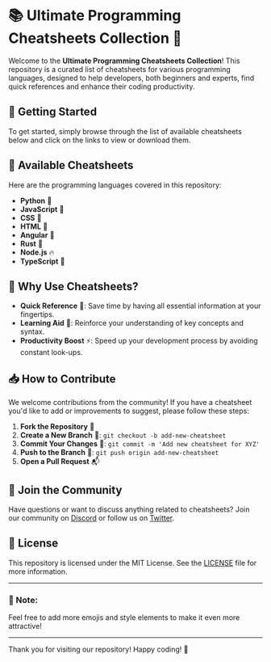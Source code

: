# 📚 Ultimate Programming Cheatsheets Collection 🎉

Welcome to the **Ultimate Programming Cheatsheets Collection**! This repository is a curated list of cheatsheets for various programming languages, designed to help developers, both beginners and experts, find quick references and enhance their coding productivity.

## 🚀 Getting Started

To get started, simply browse through the list of available cheatsheets below and click on the links to view or download them.

## 📑 Available Cheatsheets

Here are the programming languages covered in this repository:

- **Python** 🐍
- **JavaScript** 📜
- **CSS** 🎯
- **HTML** 🐹
- **Angular** 🚀
- **Rust** 🦀
- **Node.js** 🔥
- **TypeScript** 🦕

## 🌟 Why Use Cheatsheets?

- **Quick Reference** 📌: Save time by having all essential information at your fingertips.
- **Learning Aid** 📖: Reinforce your understanding of key concepts and syntax.
- **Productivity Boost** ⚡: Speed up your development process by avoiding constant look-ups.

## 📥 How to Contribute

We welcome contributions from the community! If you have a cheatsheet you'd like to add or improvements to suggest, please follow these steps:

1. **Fork the Repository** 🍴
2. **Create a New Branch** 🔀: `git checkout -b add-new-cheatsheet`
3. **Commit Your Changes** 💾: `git commit -m 'Add new cheatsheet for XYZ'`
4. **Push to the Branch** 🚢: `git push origin add-new-cheatsheet`
5. **Open a Pull Request** 📬

## 💬 Join the Community

Have questions or want to discuss anything related to cheatsheets? Join our community on [Discord](#) or follow us on [Twitter](#).

## 📄 License

This repository is licensed under the MIT License. See the [LICENSE](LICENSE) file for more information.

---

### 📌 Note:
Feel free to add more emojis and style elements to make it even more attractive!

---

Thank you for visiting our repository! Happy coding! 🚀
